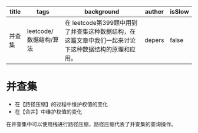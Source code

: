 | title  | tags                   | background                                                   | auther | isSlow |
| ------ | ---------------------- | ------------------------------------------------------------ | ------ | ------ |
| 并查集 | leetcode/数据结构/算法 | 在 leetcode第399题中用到了并查集这种数据结构，在这篇文章中我们一起来讨论下这种数据结构的原理和应用。 | depers | false  |

# 并查集

* 在【路径压缩】的过程中维护权值的变化
* 在【合并】中维护权值的变化

在并查集中可以使用栈进行路径压缩，路径压缩代表了并查集的查询操作。

